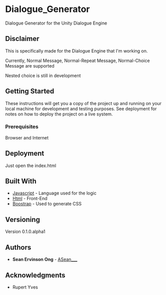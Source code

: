 # Dialogue_Generator

Dialogue Generator for the Unity Dialogue Engine

## Disclaimer

This is specifically made for the Dialogue Engine that I'm working on.

Currently, Normal Message, Normal-Repeat Message, Normal-Choice Message are supported

Nested choice is still in development

## Getting Started

These instructions will get you a copy of the project up and running on your local machine for development and testing purposes. See deployment for notes on how to deploy the project on a live system.

### Prerequisites

Browser and Internet

## Deployment

Just open the index.html

## Built With

* [Javascript](http://www.dropwizard.io/1.0.2/docs/) - Language used for the logic
* [Html](https://maven.apache.org/) - Front-End
* [Boostrap](http://getbootstrap.com/) - Used to generate CSS


## Versioning

Version 0.1.0.alpha1

## Authors

* **Sean Ervinson Ong** - [ASean___](https://gitlab.com/ASean___)

## Acknowledgments

* Rupert Yves
